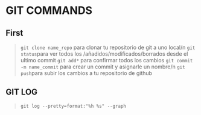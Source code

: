# GIT COMMANDS

## First

>`git clone name_repo` para clonar tu repositorio de git a uno local/n
>`git status`para ver todos los /añadidos/modificados/borrados desde el ultimo commit
>`git add*` para confirmar todos los cambios
>`git commit -m name_commit` para crear un commit y asignarle un nombre/n
>`git push`para subir los cambios a tu repositorio de github

## GIT LOG
> `git log --pretty=format:"%h %s" --graph`
